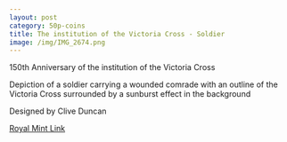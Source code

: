 ```yaml
---
layout: post
category: 50p-coins
title: The institution of the Victoria Cross - Soldier
image: /img/IMG_2674.png
---
```


150th Anniversary of the institution of the Victoria Cross

Depiction of a soldier carrying a wounded comrade with an outline of the Victoria Cross surrounded by a sunburst effect in the background

Designed by Clive Duncan

[Royal Mint Link](http://www.royalmint.com/discover/uk-coins/coin-design-and-specifications/fifty-pence-coin/2006-soldier)
